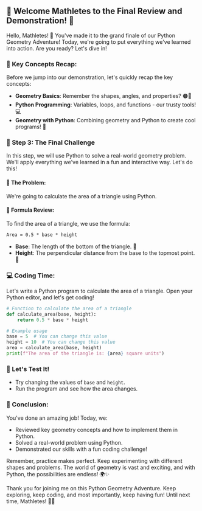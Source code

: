 ## 🌟 Welcome Mathletes to the Final Review and Demonstration! 🌟

Hello, Mathletes! 🚀 You've made it to the grand finale of our Python Geometry Adventure! Today, we're going to put everything we've learned into action. Are you ready? Let's dive in!

### 🔑 Key Concepts Recap:

Before we jump into our demonstration, let's quickly recap the key concepts:

- **Geometry Basics**: Remember the shapes, angles, and properties? 🟠🔺
- **Python Programming**: Variables, loops, and functions - our trusty tools! 💻
- **Geometry with Python**: Combining geometry and Python to create cool programs! 🤖

### 📝 Step 3: The Final Challenge

In this step, we will use Python to solve a real-world geometry problem. We'll apply everything we've learned in a fun and interactive way. Let's do this!

#### 🚀 The Problem:
We're going to calculate the area of a triangle using Python.

#### 📐 Formula Review:
To find the area of a triangle, we use the formula:

```markdown
Area = 0.5 * base * height
```

- **Base**: The length of the bottom of the triangle. 📏
- **Height**: The perpendicular distance from the base to the topmost point. 📏

### 💻 Coding Time:

Let's write a Python program to calculate the area of a triangle. Open your Python editor, and let's get coding!

```python
# Function to calculate the area of a triangle
def calculate_area(base, height):
    return 0.5 * base * height

# Example usage
base = 5  # You can change this value
height = 10  # You can change this value
area = calculate_area(base, height)
print(f"The area of the triangle is: {area} square units")
```

### 🎉 Let's Test It!
- Try changing the values of `base` and `height`.
- Run the program and see how the area changes.

### 🌈 Conclusion:

You've done an amazing job! Today, we:

- Reviewed key geometry concepts and how to implement them in Python.
- Solved a real-world problem using Python.
- Demonstrated our skills with a fun coding challenge!

Remember, practice makes perfect. Keep experimenting with different shapes and problems. The world of geometry is vast and exciting, and with Python, the possibilities are endless! 🌍✨

Thank you for joining me on this Python Geometry Adventure. Keep exploring, keep coding, and most importantly, keep having fun! Until next time, Mathletes! 👋😊